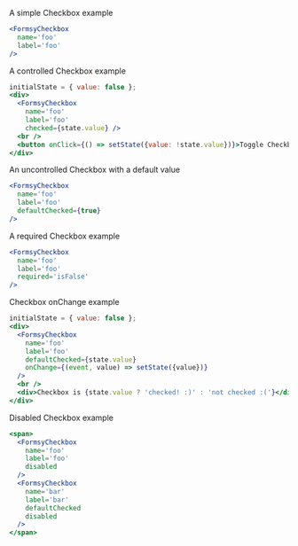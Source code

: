 A simple Checkbox example
```jsx
<FormsyCheckbox
  name='foo'
  label='foo'
/>
```

A controlled Checkbox example
```jsx
initialState = { value: false };
<div>
  <FormsyCheckbox
    name='foo'
    label='foo'
    checked={state.value} />
  <br />
  <button onClick={() => setState({value: !state.value})}>Toggle Checkbox</button>
</div>
```

An uncontrolled Checkbox with a default value
```jsx
<FormsyCheckbox
  name='foo'
  label='foo'
  defaultChecked={true}
/>
```

A required Checkbox example
```jsx
<FormsyCheckbox
  name='foo'
  label='foo'
  required='isFalse'
/>
```

Checkbox onChange example
```jsx
initialState = { value: false };
<div>
  <FormsyCheckbox
    name='foo'
    label='foo'
    defaultChecked={state.value}
    onChange={(event, value) => setState({value})}
  />
  <br />
  <div>Checkbox is {state.value ? 'checked! :)' : 'not checked :('}</div>
</div>
```

Disabled Checkbox example
```jsx
<span>
  <FormsyCheckbox
    name='foo'
    label='foo'
    disabled
  />
  <FormsyCheckbox
    name='bar'
    label='bar'
    defaultChecked
    disabled
  />
</span>
```
